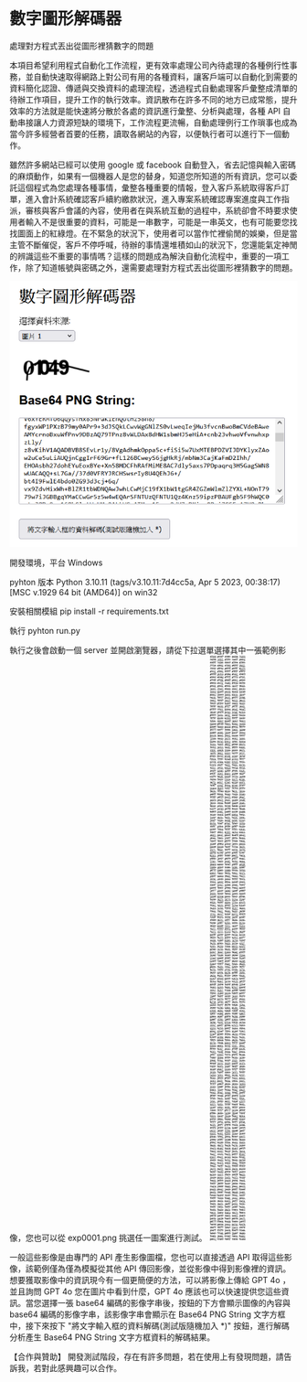 # 數字圖形解碼器
處理對方程式丟出從圖形裡猜數字的問題

本項目希望利用程式自動化工作流程，更有效率處理公司內待處理的各種例行性事務，並自動快速取得網路上對公司有用的各種資料，讓客戶端可以自動化到需要的資料簡化認證、傳遞與交換資料的處理流程，透過程式自動處理客戶彙整成清單的待辦工作項目，提升工作的執行效率。資訊散布在許多不同的地方已成常態，提升效率的方法就是能快速將分散於各處的資訊進行彙整、分析與處理，各種 API 自動串接讓人力資源短缺的環境下，工作流程更流暢，自動處理例行工作瑣事也成為當今許多經營者首要的任務，讀取各網站的內容，以便執行者可以進行下一個動作。

雖然許多網站已經可以使用 google 或 facebook 自動登入，省去記憶與輸入密碼的麻煩動作，如果有一個機器人是您的替身，知道您所知道的所有資訊，您可以委託這個程式為您處理各種事情，彙整各種重要的情報，登入客戶系統取得客戶訂單，進入會計系統確認客戶續約繳款狀況，進入專案系統確認專案進度與工作指派，審核與客戶會議的內容，使用者在與系統互動的過程中，系統卻會不時要求使用者輸入不是很重要的資料，可能是一串數字，可能是一串英文，也有可能要您找找圖面上的紅綠燈。在不緊急的狀況下，使用者可以當作忙裡偷閒的娛樂，但是當主管不斷催促，客戶不停呼喊，待辦的事情還堆積如山的狀況下，您還能氣定神閒的辨識這些不重要的事情嗎？這樣的問題成為解決自動化流程中，重要的一項工作，除了知道帳號與密碼之外，還需要處理對方程式丟出從圖形裡猜數字的問題。

![image](https://github.com/9do-service/guessNumber/blob/main/demo.png)

開發環境，平台 Windows

pyhton 版本
Python 3.10.11 (tags/v3.10.11:7d4cc5a, Apr  5 2023, 00:38:17) [MSC v.1929 64 bit (AMD64)] on win32

安裝相關模組
pip install -r requirements.txt

執行
pyhton run.py

執行之後會啟動一個 server 並開啟瀏覽器，請從下拉選單選擇其中一張範例影像，您也可以從 exp0001.png 挑選任一圖案進行測試。
![image](https://github.com/9do-service/guessNumber/blob/main/exp0001.png)

一般這些影像是由專門的 API 產生影像圖檔，您也可以直接透過 API 取得這些影像，該範例僅為僅為模擬從其他 API 傳回影像，並從影像中得到影像裡的資訊。想要獲取影像中的資訊現今有一個更簡便的方法，可以將影像上傳給 GPT 4o ，並且詢問 GPT 4o 您在圖片中看到什麼，GPT 4o 應該也可以快速提供您這些資訊。當您選擇一張 base64 編碼的影像字串後，按鈕的下方會顯示圖像的內容與 base64 編碼的影像字串，該影像字串會顯示在 Base64 PNG String 文字方框中，接下來按下 "將文字輸入框的資料解碼(測試版隨機加入 *)" 按鈕，進行解碼分析產生 Base64 PNG String 文字方框資料的解碼結果。

 
 
【合作與贊助】
開發測試階段，存在有許多問題，若在使用上有發現問題，請告訴我，若對此感興趣可以合作。
